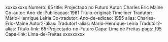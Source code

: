 xxxxxxxxx
Numero: 65
title: Projectado no Futuro
Autor: Charles Eric Maine
Co-autor: 
Ano-de-Publicacao: 1961
Titulo-original: Timeliner
Tradutor: Mário-Henrique Leiria
Co-tradutor: 
Ano-de-edicao: 1955
alias: Charles-Eric-Maine
Autor2-alias: 
Tradutor1-alias: Mario-Henrique-Leiria
Tradutor2-alias: 
Titulo-link: 65-Projectado-no-Futuro
Capa: Lima de Freitas
pags: 195
Capa-link: Lima-de-Freitas
xxxxxxxxx
